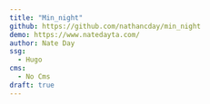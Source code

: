 ```yaml
---
title: "Min_night"
github: https://github.com/nathancday/min_night
demo: https://www.natedayta.com/
author: Nate Day
ssg:
  - Hugo
cms:
  - No Cms
draft: true
---
```

